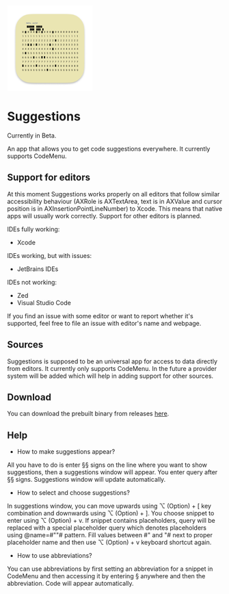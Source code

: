 <img src="icon.png" width="200px"/>

# Suggestions

Currently in Beta.

An app that allows you to get code suggestions everywhere. It currently supports CodeMenu.

## Support for editors

At this moment Suggestions works properly on all editors that follow similar accessibility behaviour (AXRole is AXTextArea, text is in AXValue and cursor position is in AXInsertionPointLineNumber) to Xcode. This means that native apps will usually work correctly. Support for other editors is planned.

IDEs fully working:

- Xcode

IDEs working, but with issues:
- JetBrains IDEs

IDEs not working:

- Zed
- Visual Studio Code

If you find an issue with some editor or want to report whether it's supported, feel free to file an issue with editor's name and webpage.

## Sources

Suggestions is supposed to be an universal app for access to data directly from editors. It currently only supports CodeMenu. In the future a provider system will be added which will help in adding support for other sources.

## Download

You can download the prebuilt binary from releases [here](https://github.com/Extiri/Suggestions/releases/latest).

## Help

- How to make suggestions appear?

All you have to do is enter §§ signs on the line where you want to show suggestions, then a suggestions window will appear. You enter query after §§ signs. Suggestions window will update automatically.
      
- How to select and choose suggestions?

In suggestions window, you can move upwards using ⌥ (Option) + [ key combination and downwards using ⌥ (Option) + ]. You choose snippet to enter using ⌥ (Option) + v. If snippet contains placeholders, query will be replaced with a special placeholder query which denotes placeholders using @name=#\"\"# pattern. Fill values between #\" and \"# next to proper placeholder name and then use  ⌥ (Option) + v keyboard shortcut again.
      
- How to use abbreviations?

You can use abbreviations by first setting an abbreviation for a snippet in CodeMenu and then accessing it by entering § anywhere and then the abbreviation. Code will appear automatically.

